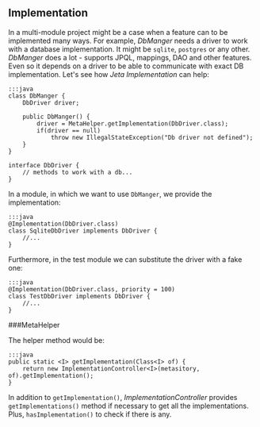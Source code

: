 <div class="page-header">
    <h2>Implementation</h2>
</div>

In a multi-module project might be a case when a feature can to be implemented many ways. For example, *DbManger* needs a driver to work with a database implementation. It might be `sqlite`, `postgres` or any other. *DbManger* does a lot - supports JPQL, mappings, DAO and other features. Even so it depends on a driver to be able to communicate with exact DB implementation. Let's see how *Jeta Implementation* can help:

    :::java
    class DbManger {
        DbDriver driver;

        public DbManger() {
            driver = MetaHelper.getImplementation(DbDriver.class);
            if(driver == null)
                throw new IllegalStateException("Db driver not defined");
        }
    }

    interface DbDriver {
        // methods to work with a db...
    }

In a module, in which we want to use `DbManger`, we provide the implementation:

    :::java
    @Implementation(DbDriver.class)
    class SqliteDbDriver implements DbDriver {
        //...
    }

Furthermore, in the test module we can substitute the driver with a fake one:

    :::java
    @Implementation(DbDriver.class, priority = 100)
    class TestDbDriver implements DbDriver {
        //...
    }

###MetaHelper

The helper method would be:

    :::java
    public static <I> getImplementation(Class<I> of) {
        return new ImplementationController<I>(metasitory, of).getImplementation();
    }

In addition to `getImplementation()`, *ImplementationController* provides `getImplementations()` method if necessary to get all the implementations. Plus, `hasImplementation()` to check if there is any.

